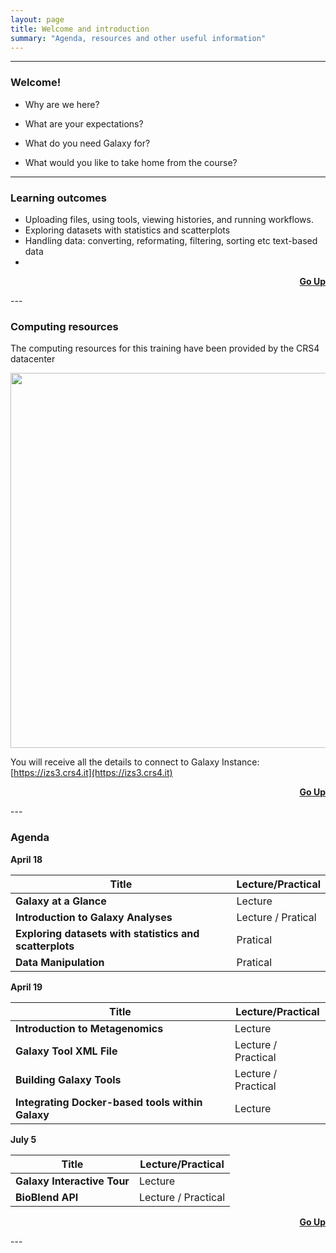 ```yaml
---
layout: page
title: Welcome and introduction
summary: "Agenda, resources and other useful information"
---
```


---

### Welcome!


- Why are we here?

- What are your expectations?

- What do you need Galaxy for?

- What would you like to take home from the course?

---

### Learning outcomes


- Uploading files, using tools, viewing histories, and running workflows.
- Exploring datasets with statistics and scatterplots
- Handling data: converting, reformating, filtering, sorting etc text-based data
- 


<p style="text-align:right"><a href="{{site.url}}{{page.url}}"><strong>Go Up</strong><span class="fa fa-fw fa-arrow-up"></span></a></p>
---

### Computing resources

The computing resources for this training have been provided by the 
CRS4 datacenter


[<img src="{{site.url}}/images/CRS4-HPC-logo.png" width="600">](https://www.crs4.it/services/high-performance-computing/)


You will receive all the details to connect to Galaxy Instance: [https://izs3.crs4.it](https://izs3.crs4.it)

<p style="text-align:right"><a href="{{site.url}}{{page.url}}"><strong>Go Up</strong><span class="fa fa-fw fa-arrow-up"></span></a></p>
---

### Agenda

**April 18**

Title | Lecture/Practical
------|-------------------
**Galaxy at a Glance** | Lecture
**Introduction to Galaxy Analyses** | Lecture / Pratical
**Exploring datasets with statistics and scatterplots** | Pratical
**Data Manipulation** | Pratical

**April 19**

Title | Lecture/Practical
------|-------------------
**Introduction to Metagenomics** | Lecture 
**Galaxy Tool XML File** | Lecture / Practical
**Building Galaxy Tools** | Lecture / Practical
**Integrating Docker-based tools within Galaxy** | Lecture 

**July 5**

Title | Lecture/Practical
------|-------------------
**Galaxy Interactive Tour** | Lecture
**BioBlend API** | Lecture / Practical


<p style="text-align:right"><a href="{{site.url}}{{page.url}}"><strong>Go Up</strong><span class="fa fa-fw fa-arrow-up"></span></a></p>
---
